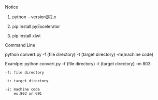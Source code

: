 Notice
1. python --version是2.x



2. pip install pyExcelerator



3. pip install xlwt



Command Line

python convert.py -f (file directory) -t (target directory) -m(machine code)

Examlpe:
python convert.py -f (file directory) -t (target directory) -m 803

	-f:	file directory
	
	-t:	target directory
	
	-i: machine code
		ex:803 or 691